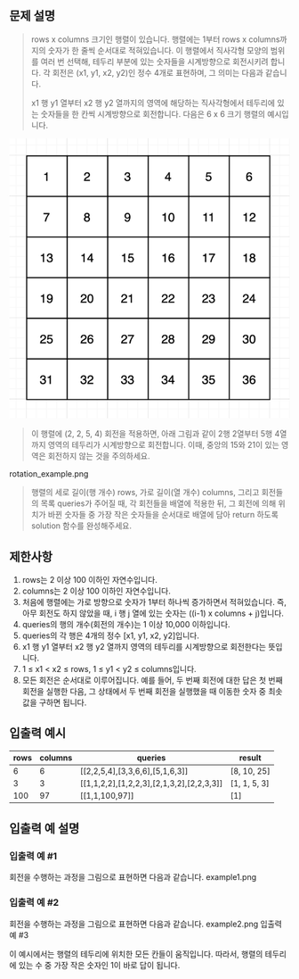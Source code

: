 ## 문제 설명
>rows x columns 크기인 행렬이 있습니다. 행렬에는 1부터 rows x columns까지의 숫자가 한 줄씩 순서대로 적혀있습니다. 이 행렬에서 직사각형 모양의 범위를 여러 번 선택해, 테두리 부분에 있는 숫자들을 시계방향으로 회전시키려 합니다. 각 회전은 (x1, y1, x2, y2)인 정수 4개로 표현하며, 그 의미는 다음과 같습니다.
>
>x1 행 y1 열부터 x2 행 y2 열까지의 영역에 해당하는 직사각형에서 테두리에 있는 숫자들을 한 칸씩 시계방향으로 회전합니다.
다음은 6 x 6 크기 행렬의 예시입니다.
>
![](https://github.com/unow30/algorism/blob/master/2104/210403/grid_example.png)
>
>이 행렬에 (2, 2, 5, 4) 회전을 적용하면, 아래 그림과 같이 2행 2열부터 5행 4열까지 영역의 테두리가 시계방향으로 회전합니다. 이때, 중앙의 15와 21이 있는 영역은 회전하지 않는 것을 주의하세요.
>
rotation_example.png
>
>행렬의 세로 길이(행 개수) rows, 가로 길이(열 개수) columns, 그리고 회전들의 목록 queries가 주어질 때, 각 회전들을 배열에 적용한 뒤, 그 회전에 의해 위치가 바뀐 숫자들 중 가장 작은 숫자들을 순서대로 배열에 담아 return 하도록 solution 함수를 완성해주세요.

## 제한사항
1. rows는 2 이상 100 이하인 자연수입니다.
2. columns는 2 이상 100 이하인 자연수입니다.
3. 처음에 행렬에는 가로 방향으로 숫자가 1부터 하나씩 증가하면서 적혀있습니다.
즉, 아무 회전도 하지 않았을 때, i 행 j 열에 있는 숫자는 ((i-1) x columns + j)입니다.
4. queries의 행의 개수(회전의 개수)는 1 이상 10,000 이하입니다.
5. queries의 각 행은 4개의 정수 [x1, y1, x2, y2]입니다.
6. x1 행 y1 열부터 x2 행 y2 열까지 영역의 테두리를 시계방향으로 회전한다는 뜻입니다.
7. 1 ≤ x1 < x2 ≤ rows, 1 ≤ y1 < y2 ≤ columns입니다.
8. 모든 회전은 순서대로 이루어집니다.
예를 들어, 두 번째 회전에 대한 답은 첫 번째 회전을 실행한 다음, 그 상태에서 두 번째 회전을 실행했을 때 이동한 숫자 중 최솟값을 구하면 됩니다.

## 입출력 예시
| rows | columns | queries                                   | result       |
| ---- | ------- | ----------------------------------------- | ------------ |
| 6    | 6       | [[2,2,5,4],[3,3,6,6],[5,1,6,3]]           | [8, 10, 25]  |
| 3    | 3       | [[1,1,2,2],[1,2,2,3],[2,1,3,2],[2,2,3,3]] | [1, 1, 5, 3] |
| 100  | 97      | [[1,1,100,97]]                            | [1]          |

## 입출력 예 설명

### 입출력 예 #1
>
회전을 수행하는 과정을 그림으로 표현하면 다음과 같습니다.
example1.png

### 입출력 예 #2
>
회전을 수행하는 과정을 그림으로 표현하면 다음과 같습니다.
example2.png
입출력 예 #3
>
이 예시에서는 행렬의 테두리에 위치한 모든 칸들이 움직입니다. 따라서, 행렬의 테두리에 있는 수 중 가장 작은 숫자인 1이 바로 답이 됩니다.
